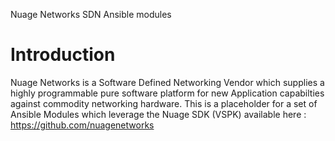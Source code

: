 Nuage Networks SDN Ansible modules

Introduction
============

Nuage Networks is a Software Defined Networking Vendor which supplies
a highly programmable pure software platform for new Application capabilties against
commodity networking hardware. This is a placeholder for a set of Ansible Modules which leverage
the Nuage SDK (VSPK) available here : https://github.com/nuagenetworks


